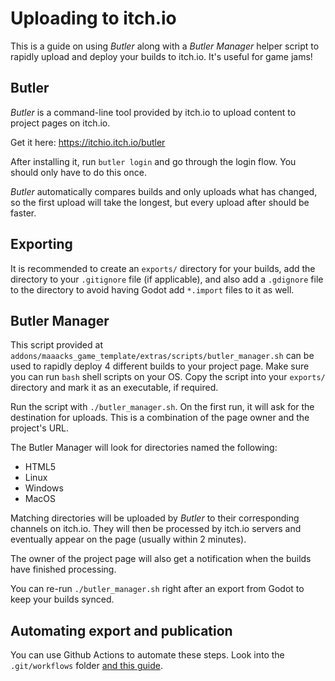 # Uploading to itch.io

This is a guide on using _Butler_ along with a _Butler Manager_ helper script to rapidly upload and deploy your builds to itch.io. It's useful for game jams!

## Butler

_Butler_ is a command-line tool provided by itch.io to upload content to project pages on itch.io.

Get it here: https://itchio.itch.io/butler

After installing it, run `butler login` and go through the login flow. You should only have to do this once.

_Butler_ automatically compares builds and only uploads what has changed, so the first upload will take the longest, but every upload after should be faster.

## Exporting

It is recommended to create an `exports/` directory for your builds, add the directory to your `.gitignore` file (if applicable), and also add a `.gdignore` file to the directory to avoid having Godot add `*.import` files to it as well.

## Butler Manager

This script provided at `addons/maaacks_game_template/extras/scripts/butler_manager.sh` can be used to rapidly deploy 4 different builds to your project page. Make sure you can run `bash` shell scripts on your OS. Copy the script into your `exports/` directory and mark it as an executable, if required.

Run the script with `./butler_manager.sh`. On the first run, it will ask for the destination for uploads. This is a combination of the page owner and the project's URL.

The Butler Manager will look for directories named the following:

- HTML5
- Linux
- Windows
- MacOS

Matching directories will be uploaded by _Butler_ to their corresponding channels on itch.io. They will then be processed by itch.io servers and eventually appear on the page (usually within 2 minutes).

The owner of the project page will also get a notification when the builds have finished processing.

You can re-run `./butler_manager.sh` right after an export from Godot to keep your builds synced.

## Automating export and publication

You can use Github Actions to automate these steps. Look into the `.git/workflows` folder [and this guide](./BuildAndPublish.md).
